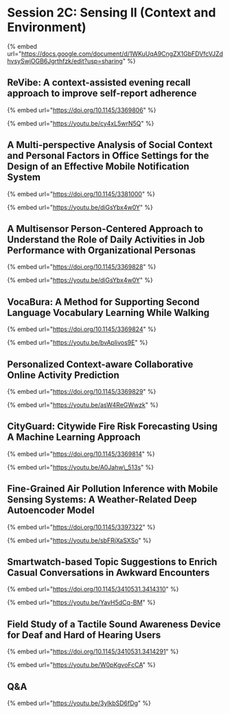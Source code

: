 # Session 2C: Sensing II \(Context and Environment\)

{% embed url="https://docs.google.com/document/d/1WKuUqA9CngZX1GbFDVfcVJZdhvsySwjOGB6Jgrthfzk/edit?usp=sharing" %}

## ReVibe: A context-assisted evening recall approach to improve self-report adherence

{% embed url="https://doi.org/10.1145/3369806" %}

{% embed url="https://youtu.be/cy4xL5wrN5Q" %}

## A Multi-perspective Analysis of Social Context and Personal Factors in Office Settings for the Design of an Effective Mobile Notification System

{% embed url="https://doi.org/10.1145/3381000" %}

{% embed url="https://youtu.be/diGsYbx4w0Y" %}

## A Multisensor Person-Centered Approach to Understand the Role of Daily Activities in Job Performance with Organizational Personas

{% embed url="https://doi.org/10.1145/3369828" %}

{% embed url="https://youtu.be/diGsYbx4w0Y" %}

## VocaBura: A Method for Supporting Second Language Vocabulary Learning While Walking

{% embed url="https://doi.org/10.1145/3369824" %}

{% embed url="https://youtu.be/bvAplivos9E" %}

## Personalized Context-aware Collaborative Online Activity Prediction

{% embed url="https://doi.org/10.1145/3369829" %}

{% embed url="https://youtu.be/asW4ReGWwzk" %}

## CityGuard: Citywide Fire Risk Forecasting Using A Machine Learning Approach

{% embed url="https://doi.org/10.1145/3369814" %}

{% embed url="https://youtu.be/A0Jahw\_513s" %}

## Fine-Grained Air Pollution Inference with Mobile Sensing Systems: A Weather-Related Deep Autoencoder Model

{% embed url="https://doi.org/10.1145/3397322" %}

{% embed url="https://youtu.be/sbFRjXaSXSo" %}

## Smartwatch-based Topic Suggestions to Enrich Casual Conversations in Awkward Encounters

{% embed url="https://doi.org/10.1145/3410531.3414310" %}

{% embed url="https://youtu.be/YavH5dCq-BM" %}

## Field Study of a Tactile Sound Awareness Device for Deaf and Hard of Hearing Users

{% embed url="https://doi.org/10.1145/3410531.3414291" %}

{% embed url="https://youtu.be/W0pKgvoFcCA" %}

## Q&A

{% embed url="https://youtu.be/3ylkbSD6fDg" %}

